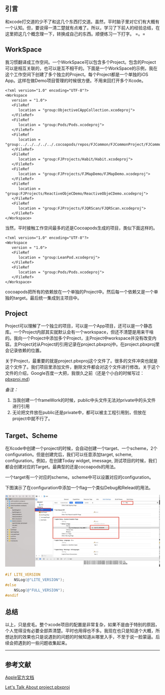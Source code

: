 ## 引言

和xcode打交道的少不了和这几个东西打交道。虽然，平时脑子里对它们有大概有一个认知。但，要说得一清二楚就有点难了。所以，学习了下前人的经验总结，在这里把这几个概念理一下，转换成自己的东西。顺便练习一下打字。 =。=

## **WorkSpace** 

我习惯翻译成工作空间。一个WorkSpace可以包含多个Project。包含的Project可以是相互关联的，也可以是互不相干的。下面是一个WorkSpace的示例，我在这个工作空间下创建了多个独立的Project。每个Project都是一个单独的iOS App。这样在做Demo项目管理的时候很方便。不用来回打开多个Xcode。

```
<?xml version="1.0" encoding="UTF-8"?>
<Workspace
   version = "1.0">
   <FileRef
      location = "group:ObjectiveCAppCollection.xcodeproj">
   </FileRef>
   <FileRef
      location = "group:Pods/Pods.xcodeproj">
   </FileRef>
   <FileRef
      location = "group:../../../../../.cocoapods/repos/FJCommon/FJCommonProject/FJCommonProject.xcodeproj">
   </FileRef>
   <FileRef
      location = "group:FJProjects/Habit/Habit.xcodeproj">
   </FileRef>
   <FileRef
      location = "group:FJProjects/FJMapDemo/FJMapDemo.xcodeproj">
   </FileRef>
   <FileRef
      location = "group:FJProjects/ReactiveObjeCDemo/ReactiveObjeCDemo.xcodeproj">
   </FileRef>
   <FileRef
      location = "group:FJProjects/FJQRScan/FJQRScan.xcodeproj">
   </FileRef>
</Workspace>

```

当然，平时接触工作空间最多的还是Cocoapods生成的项目，类似下面这样的。

```
<?xml version="1.0" encoding="UTF-8"?>
<Workspace
   version = "1.0">
   <FileRef
      location = "group:LeanPod.xcodeproj">
   </FileRef>
   <FileRef
      location = "group:Pods/Pods.xcodeproj">
   </FileRef>
</Workspace>

```

cocoapods把所有的依赖放在一个单独的Project中。然后每一个依赖又是一个单独的target。最后统一集成到主项目中。

## **Project** 

Project可以理解了一个独立的项目，可以是一个App项目，还可以是一个静态库。一个Project内部其实就默认会有一个workspace，但还不清楚是用来干啥的。我向一个Project中添加多个Project，主Project中workspace并没有改变内容。主Project对从Project的引用记录在project.pbxproj中。在project.pbxproj里会记录依赖的位置。

关于Project，最重要的就是project.pbxproj这个文件了。很多的文件冲突也就是这个文件了。我们项目里添加文件，删除文件都会对这个文件进行修改。关于这个文件的介绍，Google百度一大把，我很久之前（还是个小白的时候写过：[pbxproj.md](../iOSer/pbxproj.md)）

*备注：* 

1. 当我创建一个frameWork的时候，public中头文件无法对private中的头文件进行引用
2. 无论把文件放在public还是private中，都可以被主工程引用到，但放在project中就不行了。

## **Target、Scheme** 

在Xcode中创建一个project的时候，会自动创建一个target、一个scheme，2个configuration。但是创建完后，我们可以任意添加target, scheme, configuration。例如，在创建Today widget, imessage, 测试项目的时候，我们都会创建对应的Target。最典型的还是cocoapods的用法。

一个target有一个对应的scheme。scheme中可以设置对应的configuration。

下图演示了在configuration中添加一个flag一个类似Debug和Relead的用法。

![29A2888E-C134-422D-92D6-EA8DC7AC576F.png](./29A2888E-C134-422D-92D6-EA8DC7AC576F.png)


```objective-c
#if LITE_VERSION
    NSLog(@"LITE_VERSION");
#else
    NSLog(@"FULL_VERSION");
#endif
```

## 总结

以上，只是皮毛。整个xcode项目的配置是非常复杂，如果不是由于特别的原因，个人觉得没有必要全部弄清楚。平时也用得也不多。我现在也只是知道个大概，所想达到的效果也只是说遇到的问题的时候知道从哪里入手，不至于说一脸蒙逼。后续会把遇到的一些问题收集起来。

---

## 参考文献

[Apple官方文档](https://developer.apple.com/library/archive/featuredarticles/XcodeConcepts/Concept-Workspace.html#//apple_ref/doc/uid/TP40009328-CH7-SW1)

[Let's Talk About project.pbxproj](http://yulingtianxia.com/blog/2016/09/28/Let-s-Talk-About-project-pbxproj/)